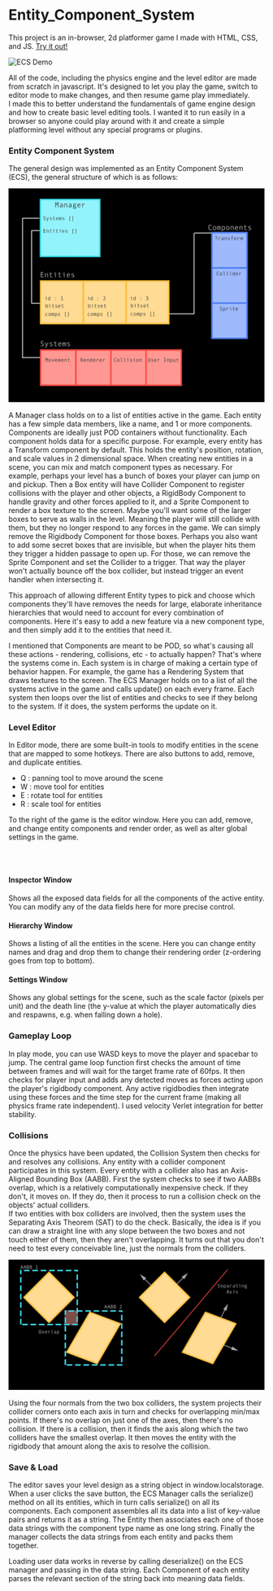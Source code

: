 # Entity_Component_System

This project is an in-browser, 2d platformer game I made with HTML, CSS, and JS. <a href="http://www.shealyntate.com/wp-content/uploads/2018/2d_platformer_game/game.html"> Try it out!</a> 

![ECS Demo](https://raw.githubusercontent.com/Shealynntate/Entity_Component_System/master/media/demo_images/WebPlatformerDemo1.gif)

All of the code, including the physics engine and the level editor are made from scratch in javascript. It's designed to let you play the game, switch to editor mode to make changes, and then resume game play immediately.<br>
I made this to better understand the fundamentals of game engine design and how to create basic level editing tools. I wanted it to run easily in a browser so anyone could play around with it and create a simple platforming level without any special programs or plugins. 

<h3>Entity Component System</h3>

The general design was implemented as an Entity Component System (<span class='project-link' onclick='window.location.href="http://gameprogrammingpatterns.com/component.html"'>ECS</span>), the general structure of which is as follows:

![Diagram](https://raw.githubusercontent.com/Shealynntate/Entity_Component_System/master/media/demo_images/ECS_Diagram.png)

A Manager class holds on to a list of entities active in the game. Each entity has a few simple data members, like a name, and 1 or more components. Components are ideally just <span class='project-link' onclick='window.location.href="https://en.wikipedia.org/wiki/Passive_data_structure"'>POD</span> containers without functionality. Each component holds data for a specific purpose. For example, every entity has a Transform component by default. This holds the entity's position, rotation, and scale values in 2 dimensional space.
When creating new entities in a scene, you can mix and match component types as necessary. For example, perhaps your level has a bunch of boxes your player can jump on and pickup. Then a Box entity will have Collider Component to register collisions with the player and other objects, a RigidBody Component to handle gravity and other forces applied to it, and a Sprite Component to render a box texture to the screen. Maybe you'll want some of the larger boxes to serve as walls in the level. Meaning the player will still collide with them, but they no longer respond to any forces in the game. We can simply remove the Rigidbody Component for those boxes. Perhaps you also want to add some secret boxes that are invisible, but when the player hits them they trigger a hidden passage to open up. For those, we can remove the Sprite Component and set the Collider to a trigger. That way the player won't actually bounce off the box collider, but instead trigger an event handler when intersecting it.

This approach of allowing different Entity types to pick and choose which components they'll have removes the needs for large, elaborate inheritance hierarchies that would need to account for every combination of components. Here it's easy to add a new feature via a new component type, and then simply add it to the entities that need it.

I mentioned that Components are meant to be POD, so what's causing all these actions - rendering, collisions, etc - to actually happen? That's where the systems come in. Each system is in charge of making a certain type of behavior happen. For example, the game has a Rendering System that draws textures to the screen. The ECS Manager holds on to a list of all the systems active in the game and calls update() on each every frame. Each system then loops over the list of entities and checks to see if they belong to the system. If it does, the system performs the update on it.

<h3>Level Editor</h3>

In Editor mode, there are some built-in tools to modify entities in the scene that are mapped to some hotkeys. There are also buttons to add, remove, and duplicate entities.
<ul>
<li> Q : panning tool to move around the scene</li>
<li> W : move tool for entities</li>
<li> E : rotate tool for entities</li>
<li> R : scale tool for entities</li>
</ul>

To the right of the game is the editor window. Here you can add, remove, and change entity components and render order, as well as alter global settings in the game.

<ul style="list-style:none;">
<li><img src="http://shealyntate.com/wp-content/uploads/2018/03/InspectorWindow-411x1024.png" alt="" width="300" class="alignnone size-large wp-image-455" /></li>
<li><img src="http://shealyntate.com/wp-content/uploads/2018/03/HierarchyWindow.png" alt="" width="300" class="alignnone size-full wp-image-459" /></li>
</ul>

<h4>Inspector Window</h4>
Shows all the exposed data fields for all the components of the active entity. You can modify any of the data fields here for more precise control.

<h4>Hierarchy Window</h4>
Shows a listing of all the entities in the scene. Here you can change entity names and drag and drop them to change their rendering order (z-ordering goes from top to bottom).

<h4>Settings Window</h4>
Shows any global settings for the scene, such as the scale factor (pixels per unit) and the death line (the y-value at which the player automatically dies and respawns, e.g. when falling down a hole).

<h3>Gameplay Loop</h3>

 In play mode, you can use WASD keys to move the player and spacebar to jump. The central game loop function first checks the amount of time between frames and will wait for the target frame rate of 60fps. It then checks for player input and adds any detected moves as forces acting upon the player's rigidbody component. Any active rigidbodies then integrate using these forces and the time step for the current frame (making all physics frame rate independent). I used velocity Verlet integration for better stability. 

<h3>Collisions</h3>

Once the physics have been updated, the Collision System then checks for and resolves any collisions. Any entity with a collider component participates in this system. Every entity with a collider also has an Axis-Aligned Bounding Box (<span class='project-link' onclick='window.location.href="http://www.gamefromscratch.com/post/2012/11/26/GameDev-math-recipes-Collision-detection-using-an-axis-aligned-bounding-box.aspx"'>AABB</span>). First the system checks to see if two AABBs overlap, which is a relatively computationally inexpensive check. If they don't, it moves on. If they do, then it process to run a collision check on the objects' actual colliders.<br>
If two entities with box colliders are involved, then the system uses the Separating Axis Theorem (<span class='project-link' onclick='window.location.href="https://gamedevelopment.tutsplus.com/tutorials/collision-detection-using-the-separating-axis-theorem--gamedev-169"'>SAT</span>) to do the check. Basically, the idea is if you can draw a straight line with any slope between the two boxes and not touch either of them, then they aren't overlapping. It turns out that you don't need to test every conceivable line, just the normals from the colliders.

![Collision Diagram](https://raw.githubusercontent.com/Shealynntate/Entity_Component_System/master/media/demo_images/Collision_Diagram.png)

Using the four normals from the two box colliders, the system projects their collider corners onto each axis in turn and checks for overlapping min/max points. If there's no overlap on just one of the axes, then there's no collision. If there is a collision, then it finds the axis along which the two colliders have the smallest overlap. It then moves the entity with the rigidbody that amount along the axis to resolve the collision.

<h3>Save & Load</h3>
The editor saves your level design as a string object in window.localstorage. When a user clicks the save button, the ECS Manager calls the serialize() method on all its entities, which in turn calls serialize() on all its components. Each component assembles all its data into a list of key-value pairs and returns it as a string. The Entity then associates each one of those data strings with the component type name as one long string. Finally the manager collects the data strings from each entity and packs them together.

Loading user data works in reverse by calling deserialize() on the ECS manager and passing in the data string. Each Component of each entity parses the relevant section of the string back into meaning data fields.
